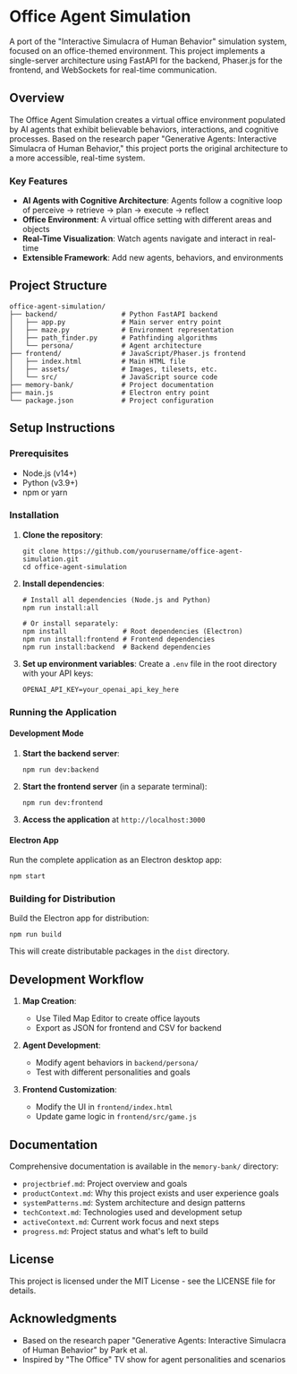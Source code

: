 # Office Agent Simulation

A port of the "Interactive Simulacra of Human Behavior" simulation system, focused on an office-themed environment. This project implements a single-server architecture using FastAPI for the backend, Phaser.js for the frontend, and WebSockets for real-time communication.

## Overview

The Office Agent Simulation creates a virtual office environment populated by AI agents that exhibit believable behaviors, interactions, and cognitive processes. Based on the research paper "Generative Agents: Interactive Simulacra of Human Behavior," this project ports the original architecture to a more accessible, real-time system.

### Key Features

- **AI Agents with Cognitive Architecture**: Agents follow a cognitive loop of perceive → retrieve → plan → execute → reflect
- **Office Environment**: A virtual office setting with different areas and objects
- **Real-Time Visualization**: Watch agents navigate and interact in real-time
- **Extensible Framework**: Add new agents, behaviors, and environments

## Project Structure

```
office-agent-simulation/
├── backend/                # Python FastAPI backend
│   ├── app.py              # Main server entry point
│   ├── maze.py             # Environment representation
│   ├── path_finder.py      # Pathfinding algorithms
│   └── persona/            # Agent architecture
├── frontend/               # JavaScript/Phaser.js frontend
│   ├── index.html          # Main HTML file
│   ├── assets/             # Images, tilesets, etc.
│   └── src/                # JavaScript source code
├── memory-bank/            # Project documentation
├── main.js                 # Electron entry point
└── package.json            # Project configuration
```

## Setup Instructions

### Prerequisites

- Node.js (v14+)
- Python (v3.9+)
- npm or yarn

### Installation

1. **Clone the repository**:
   ```
   git clone https://github.com/yourusername/office-agent-simulation.git
   cd office-agent-simulation
   ```

2. **Install dependencies**:
   ```
   # Install all dependencies (Node.js and Python)
   npm run install:all
   
   # Or install separately:
   npm install              # Root dependencies (Electron)
   npm run install:frontend # Frontend dependencies
   npm run install:backend  # Backend dependencies
   ```

3. **Set up environment variables**:
   Create a `.env` file in the root directory with your API keys:
   ```
   OPENAI_API_KEY=your_openai_api_key_here
   ```

### Running the Application

#### Development Mode

1. **Start the backend server**:
   ```
   npm run dev:backend
   ```

2. **Start the frontend server** (in a separate terminal):
   ```
   npm run dev:frontend
   ```

3. **Access the application** at `http://localhost:3000`

#### Electron App

Run the complete application as an Electron desktop app:
```
npm start
```

### Building for Distribution

Build the Electron app for distribution:
```
npm run build
```

This will create distributable packages in the `dist` directory.

## Development Workflow

1. **Map Creation**:
   - Use Tiled Map Editor to create office layouts
   - Export as JSON for frontend and CSV for backend

2. **Agent Development**:
   - Modify agent behaviors in `backend/persona/`
   - Test with different personalities and goals

3. **Frontend Customization**:
   - Modify the UI in `frontend/index.html`
   - Update game logic in `frontend/src/game.js`

## Documentation

Comprehensive documentation is available in the `memory-bank/` directory:

- `projectbrief.md`: Project overview and goals
- `productContext.md`: Why this project exists and user experience goals
- `systemPatterns.md`: System architecture and design patterns
- `techContext.md`: Technologies used and development setup
- `activeContext.md`: Current work focus and next steps
- `progress.md`: Project status and what's left to build

## License

This project is licensed under the MIT License - see the LICENSE file for details.

## Acknowledgments

- Based on the research paper "Generative Agents: Interactive Simulacra of Human Behavior" by Park et al.
- Inspired by "The Office" TV show for agent personalities and scenarios

